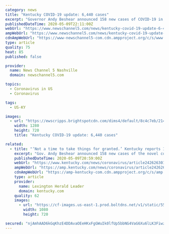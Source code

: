 ```yaml
---
category: news
title: "Kentucky COVID-19 update: 6,440 cases"
excerpt: "Governor Andy Beshear announced 158 new cases of COVID-19 in Kentucky during his daily briefing Saturday. This brings the state's total to 6,440 cases. He also announced 6 new deaths, for a total 304."
publishedDateTime: 2020-05-09T22:11:00Z
webUrl: "https://www.newschannel5.com/news/kentucky-covid-19-update-6-440-cases"
ampWebUrl: "https://www.newschannel5.com/news/kentucky-covid-19-update-6-440-cases?_amp=true"
cdnAmpWebUrl: "https://www-newschannel5-com.cdn.ampproject.org/c/s/www.newschannel5.com/news/kentucky-covid-19-update-6-440-cases?_amp=true"
type: article
quality: 75
heat: 85
published: false

provider:
  name: News Channel 5 Nashville
  domain: newschannel5.com

topics:
  - Coronavirus in US
  - Coronavirus

tags:
  - US-KY

images:
  - url: "https://ewscripps.brightspotcdn.com/dims4/default/8c4c7eb/2147483647/strip/true/crop/1160x653+0+39/resize/1280x720!/quality/90/?url=https%3A%2F%2Fewscripps.brightspotcdn.com%2F37%2Ff3%2F71fda07b46198046ca5a478fded6%2Fbeshear5-9.PNG"
    width: 1280
    height: 720
    title: "Kentucky COVID-19 update: 6,440 cases"

related:
  - title: "‘Not a time to take things for granted.’ Kentucky reports 158 new COVID-19 cases, 6 more deaths."
    excerpt: "Gov. Andy Beshear announced 158 new cases of the novel coronavirus in Kentucky on Saturday, bringing the total up to at least 6,440 as the state readies for its gradual reopening on Monday."
    publishedDateTime: 2020-05-09T20:59:00Z
    webUrl: "https://www.kentucky.com/news/coronavirus/article242626301.html"
    ampWebUrl: "https://amp.kentucky.com/news/coronavirus/article242626301.html"
    cdnAmpWebUrl: "https://amp-kentucky-com.cdn.ampproject.org/c/s/amp.kentucky.com/news/coronavirus/article242626301.html"
    type: article
    provider:
      name: Lexington Herald Leader
      domain: kentucky.com
    quality: 62
    images:
      - url: "https://cf-images.us-east-1.prod.boltdns.net/v1/static/5502557044001/10ecfd81-349e-455e-b12c-96a99188f1c5/0f6b3043-464d-4dfe-8e4b-919b80e7234e/1280x720/match/image.jpg"
        width: 1080
        height: 720

secured: "njAmhAAD6kGqKhzE4DDAvaOEeHKxFgGWuIk0lfUp5bbNG4VaG6Xu6lLK3FiwzNv4QEhWVMXa40VQjSLQrnkecWMFA9YRYNCUJ1PszUJERY4a+o4lFX9kG814PS/ta0zv6I2DCtjYIbDfk9nfJ7yPPgX6BeRrwpIPzw07IPXUhRtc/6wSxhAa+LlG1ZQh1NLLAmPkriC7GCYuvoMATTp7owfpiphx3FDtDa+OrBokMo7Q/8+tZFsi85C5gxj2oadBYMGIiJKvMm26RvP9f0RhX94Xjxecx7IyrVgpi3dteWNHdWbFPTouzUWhTimyakQW;Q3Bz1pPrr0WsOHvWjGM2/g=="
---
```


